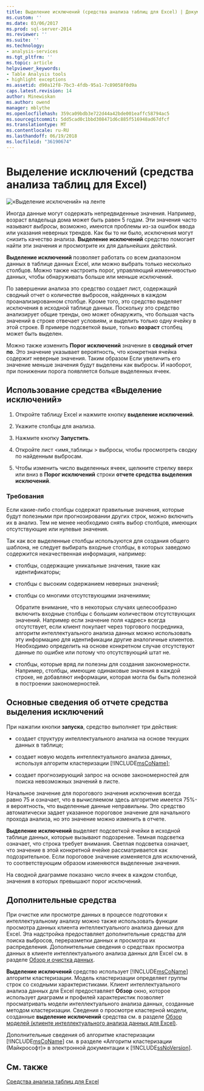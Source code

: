```yaml
---
title: Выделение исключений (средства анализа таблиц для Excel) | Документы Microsoft
ms.custom: ''
ms.date: 03/06/2017
ms.prod: sql-server-2014
ms.reviewer: ''
ms.suite: ''
ms.technology:
- analysis-services
ms.tgt_pltfrm: ''
ms.topic: article
helpviewer_keywords:
- Table Analysis tools
- highlight exceptions
ms.assetid: d90a12f8-7bc3-4fdb-95a1-7c89058f0d9a
caps.latest.revision: 14
author: Minewiskan
ms.author: owend
manager: mblythe
ms.openlocfilehash: 359ca09bdb3e722d44a42bde001eaffc58794ac5
ms.sourcegitcommit: 5dd5cad0c1bbd308471d6c885f516948ad67dfcf
ms.translationtype: MT
ms.contentlocale: ru-RU
ms.lasthandoff: 06/19/2018
ms.locfileid: "36190674"
---
```

# <a name="highlight-exceptions-table-analysis-tools-for-excel"></a>Выделение исключений (средства анализа таблиц для Excel)
  ![«Выделение исключений» на ленте](media/tat-highlightex.gif "выделение исключений кнопки на ленте")  
  
 Иногда данные могут содержать непредвиденные значения. Например, возраст владельца дома может быть равен 5 годам. Эти значения часто называют *выбросы*, возможно, имеются проблемы из-за ошибок ввода или указания неверных трендов. Как бы то ни было, исключения могут снизить качество анализа. **Выделение исключений** средство помогает найти эти значения и просмотрите их для дальнейших действий.  
  
 **Выделение исключений** позволяет работать со всем диапазоном данных в таблице данных Excel, или можно выбрать только несколько столбцов. Можно также настроить порог, управляющий изменчивостью данных, чтобы обнаруживать больше или меньше исключений.  
  
 По завершении анализа это средство создает лист, содержащий сводный отчет о количестве выбросов, найденных в каждом проанализированном столбце. Кроме того, это средство выделяет исключения в исходной таблице данных. Поскольку это средство анализирует общие тренды, оно может обнаружить, что большая часть значений в строке отвечает условиям, и выделить только одну ячейку в этой строке. В примере подсветкой выше, только **возраст** столбец может быть выделен.  
  
 Можно также изменить **Порог исключений** значение в **сводный отчет по**. Это значение указывает вероятность, что конкретная ячейка содержит неверные значения. Таким образом Если увеличить его значение меньше значения будут выделены как выбросы. И наоборот, при понижении порога появляется больше выделенных ячеек.  
  
## <a name="using-the-highlight-exceptions-tool"></a>Использование средства «Выделение исключений»  
  
1.  Откройте таблицу Excel и нажмите кнопку **выделение исключений**.  
  
2.  Укажите столбцы для анализа.  
  
3.  Нажмите кнопку **Запустить**.  
  
4.  Откройте лист \<имя_таблицы > выбросы, чтобы просмотреть сводку по найденным выбросам.  
  
5.  Чтобы изменить число выделенных ячеек, щелкните стрелку вверх или вниз в **Порог исключений** строки **отчете средства выделения исключений**.  
  
### <a name="requirements"></a>Требования  
 Если какие-либо столбцы содержат правильные значения, которые будут полезными при прогнозировании других строк, можно включить их в анализ. Тем не менее необходимо снять выбор столбцов, имеющих отсутствующие или нулевые значения.  
  
 Так как все выделенные столбцы используются для создания общего шаблона, не следует выбирать входные столбцы, в которых заведомо содержится некачественная информация, например:  
  
-   столбцы, содержащие уникальные значения, такие как идентификаторы;  
  
-   столбцы с высоким содержанием неверных значений;  
  
-   столбцы со многими отсутствующими значениями;  
  
     Обратите внимание, что в некоторых случаях целесообразно включить входные столбцы с большим количеством отсутствующих значений. Например если значение поля «адрес» всегда отсутствует, если клиент покупает через торгового посредника, алгоритм интеллектуального анализа данных можно использовать эту информацию для идентификации другие аналогичные клиентов. Необходимо определить на основе конкретном случае отсутствуют данные по ошибке или потому что отсутствующий штат не.  
  
-   столбцы, которые вряд ли полезны для создания закономерности. Например, столбцы, имеющие одинаковые значения в каждой строке, не добавляют информации, которая могла бы быть полезной в построении закономерностей.  
  
## <a name="understanding-the-highlight-exceptions-report"></a>Основные сведения об отчете средства выделения исключений  
 При нажатии кнопки **запуска**, средство выполняет три действия:  
  
-   создает структуру интеллектуального анализа на основе текущих данных в таблице;  
  
-   создает новую модель интеллектуального анализа данных, используя алгоритм кластеризации [!INCLUDE[msCoName](../includes/msconame-md.md)];  
  
-   создает прогнозирующий запрос на основе закономерностей для поиска невозможных значений в листе.  
  
 Начальное значение для порогового значения исключения всегда равно 75 и означает, что в вычисляемом здесь алгоритме имеется 75%-я вероятность, что выделенные данные неправильны. Это средство автоматически задает указанное пороговое значение для начального прохода анализа, но это значение можно изменить в отчете.  
  
 **Выделение исключений** выделяет подсветкой ячейки в исходной таблице данных, которые вызывают подозрение. Темная подсветка означает, что строка требует внимания. Светлая подсветка означает, что значение в этой конкретной ячейке рассматривается как подозрительное. Если пороговое значение изменяется для исключений, то соответствующим образом изменяются выделенные значения.  
  
 На сводной диаграмме показано число ячеек в каждом столбце, значения в которых превышают порог исключений.  
  
## <a name="related-tools"></a>Дополнительные средства  
 При очистке или просмотре данных в процессе подготовки к интеллектуальному анализу можно также использовать функции просмотра данных клиента интеллектуального анализа данных для Excel. Эта надстройка предоставляет дополнительные средства для поиска выбросов, переразметки данных и просмотра их распределения. Дополнительные сведения о средствах просмотра данных в клиенте интеллектуального анализа данных для Excel см. в разделе [Обзор и очистка данных](exploring-and-cleaning-data.md).  
  
 **Выделение исключений** средство использует [!INCLUDE[msCoName](../includes/msconame-md.md)] алгоритм кластеризации. Модель кластеризации определяет группы строк со сходными характеристиками. Клиент интеллектуального анализа данных для Excel предоставляет **Обзор** окно, которое использует диаграмм и профилей характеристик позволяет просматривать модели интеллектуального анализа данных, созданные методом кластеризации. Сведения о просмотре кластерной модели, созданные **выделение исключений** средства см. в разделе [Обзор моделей (клиенте интеллектуального анализа данных для Excel)](highlight-exceptions-table-analysis-tools-for-excel.md).  
  
 Дополнительные сведения об алгоритме кластеризации [!INCLUDE[msCoName](../includes/msconame-md.md)] см. в разделе «Алгоритм кластеризации (Майкрософт)» в электронной документации к [!INCLUDE[ssNoVersion](../includes/ssnoversion-md.md)].  
  
## <a name="see-also"></a>См. также  
 [Средства анализа таблиц для Excel](table-analysis-tools-for-excel.md)  
  
  